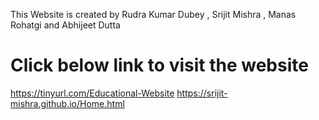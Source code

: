 This Website is created by Rudra Kumar Dubey , Srijit Mishra , Manas Rohatgi and Abhijeet Dutta

# Click below link to visit the website

https://tinyurl.com/Educational-Website
https://srijit-mishra.github.io/Home.html
